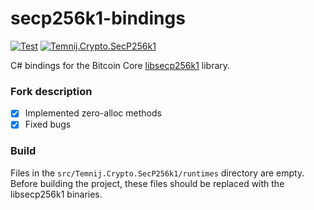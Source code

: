 # secp256k1-bindings

[![Test](https://github.com/kzorin52/secp256k1-bindings/actions/workflows/test.yml/badge.svg)](https://github.com/kzorin52/secp256k1-bindings/actions/workflows/test.yml)
[![Temnij.Crypto.SecP256k1](https://img.shields.io/nuget/v/Temnij.Crypto.SecP256k1)](https://www.nuget.org/packages/Temnij.Crypto.SecP256k1)

C# bindings for the Bitcoin Core [libsecp256k1](https://github.com/bitcoin-core/secp256k1) library.

### Fork description
- [x] Implemented zero-alloc methods
- [x] Fixed bugs

### Build

Files in the `src/Temnij.Crypto.SecP256k1/runtimes` directory are empty.
Before building the project, these files should be replaced with the libsecp256k1 binaries.
